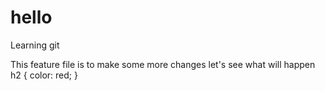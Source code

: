 # hello
Learning git










This feature file is
to make some
more changes
let's see
what will
happen
h2 {
color: red;
}
